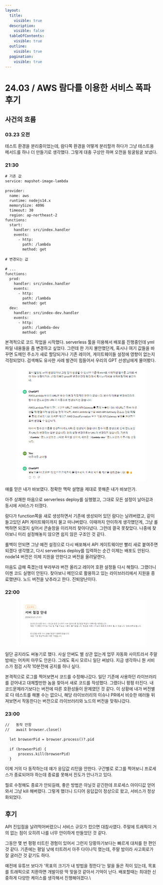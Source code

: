 ```yaml
---
layout:
  title:
    visible: true
  description:
    visible: false
  tableOfContents:
    visible: true
  outline:
    visible: true
  pagination:
    visible: true
---
```


# 24.03 / AWS 람다를 이용한 서비스 폭파 후기

## 사건의 흐름

### 03.23 오전

테스트 환경을 분리중이었는데, 람다쪽 환경을 어떻게 분리할까 하다가 그냥 테스트용 메서드를 하나 더 만들기로 생각했다. 그렇게 대충 구상만 하며 오전을 뒹굴뒹굴 보냈다.

### 21:30

```
# 기존 값
service: mapshot-image-lambda

provider:
  name: aws
  runtime: nodejs14.x
  memorySize: 4096
  timeout: 30
  region: ap-northeast-2
functions:
  start:
    handler: src/index.handler
    events:
      - http:
        path: /lambda
        method: get
        
# 변경되는 값

# ...
functions:
  prod:
    handler: src/index.handler
    events:
      - http:
        path: /lambda
        method: get
  dev:
    handler: src/index-dev.handler
    events:
      - http:
        path: /lambda-dev
        method: get
```

본격적으로 코드 작업을 시작했다. serverless 툴을 이용해서 배포를 진행중인데 yml 파일 내용들을 좀 변경하고 싶었다. 그런데 한 가지 불안했던게, 혹시나 여기 값들을 바꾸면 도메인 주소가 새로 할당되거나 기존 레이어, 게이트웨이들 설정에 영향이 없는지 걱정되었다. 검색해도 유사한 사례 발견이 힘들어서 우리의 GPT 선생님에게 물어봤다.

<figure><img src="../.gitbook/assets/image (1).png" alt=""><figcaption></figcaption></figure>

얘를 믿은 내가 바보였다. 정확한 맥락 설명을 제대로 못해준 내가 바보인가.

아주 상쾌한 마음으로 serverless deploy를 실행했고, 그대로 모든 설정이 날아감과 동시에 서비스가 터졌다.

람다가 function쪽을 새로 생성하면서 기존에 생성되어 있던 람다는 날려버렸고, 같이 들고있던 API 게이트웨이까지 물고 떠나버렸다. 이때까지 안이하게 생각했던게, 그냥 롤백하면 되겠지 싶어서 콘솔창을 이리저리 찾아다녔다. 그런데 결국 못찾았다. 나중에 찾아보니 미리 설정해놓지 않으면 쉽지 않은 구조인 것 같다.

롤백이 안되면 그냥 예전 설정으로 다시 배포해서 API 게이트웨이만 빨리 새로 붙여주면 되겠다 생각했고, 다시 serverless deploy를 입력하는 순간 이제는 배포도 안된다. node14 버전은 이제 지원을 안한다고 버전을 올려달랜다.

마음도 급해 죽겠는데 부랴부랴 버전 올리고 레이어 호환 설정들 다시 해줬다. 그랬더니 이젠 코드 실행이 안된다. 찾아보니 메인으로 활용하고 있는 라이브러리에서 지원을 종료했댄다. 노드 버전을 낮추라고 한다. 진퇴양난이다.

### 22:00

<figure><img src="../.gitbook/assets/image (2).png" alt=""><figcaption></figcaption></figure>

일단 공지라도 써놓기로 했다. 사실 안써도 별 상관 없는게 업무 자동화 사이트라서 주말 밤에는 어차피 아무도 안온다. 그래도 혹시 모르니 일단 써놨다. 지금 생각하니 뭔 서비스가 점검 시작 10분전에 공지를 하나 싶다.

본격적으로 로그를 찍어보면서 코드를 수정해나갔다. 일단 기존에 사용하던 라이브러리를 걷어내고 대체할만한 놈을 찾아서 새로 코드를 작성했다. 그랬더니 펑펑 터진다. 내 코드문제라기보다는 버전에 따른 호환성들이 문제였던 것 같다. 이 상황에 내가 버전별로 다 테스트를 해볼 수는 없으니, 해당 라이브러리의 이슈나 PR에서 비슷한 에러들 뒤져보면서 작동한다는 버전으로 라이브러리와 노드의 버전을 맞춰나갔다.

### 23:00



```
//   동작 안함
//   await browser.close()
  
  let browserPid = browser.process()?.pid

  if (browserPid) {
      process.kill(browserPid)
  }
```

이제 거의 다 동작하는데 얘가 응답값 리턴을 안한다. 구간별로 로그를 찍어보니 프로세스가 종료되어야 하는데 종료를 못해서 진도가 안나가고 있다.

뭘로 수정해도 종료가 안되길래, 좋은 방법은 아닐것 같긴한데 프로세스 아이디값 얻어와서 그냥 kill 해버렸다. 그렇게 했더니 드디어 응답값이 정상으로 왔고, 서비스가 정상화되었다.

## 후기

API 진입점을 날려먹어버렸으니 서비스 규모가 컸으면 대참사였다. 주말에 트래픽이 거의 없는 점이 오히려 나를 너무 안이하게 만들었던 것 같다.

그동안 몇 번 펑펑 터트린 경험이 있어서 그런지 당황하기보다는 빠르게 대처를 한 편인것 같다. 기존에는 평일 낮에 터트려서 아주 다이나믹 했는데, 주말 밤이라 사고회로가 잘 굴러간 것 같기도 하다.

예전에 유튜브 보다가 '목표의 크기가 내 방법을 정한다'는 말을 들은 적이 있는데, 목표를 트래픽으로 치환하면 개발이랑 딱 맞을것 같아서 기억이 난다. 배포할때는 최대한 신중하게 다양한 케이스를 생각해서 진행해야겠다.\
